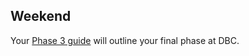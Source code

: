 ## Weekend

Your [Phase 3 guide](../../../../tree/master/phase-3-guide) will outline your final phase at DBC.
